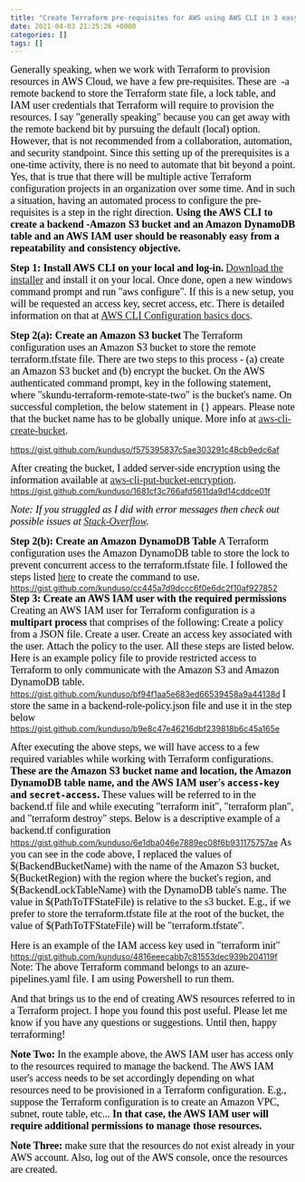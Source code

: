 ```yaml
---
title: "Create Terraform pre-requisites for AWS using AWS CLI in 3 easy steps"
date: 2021-04-03 21:25:26 +0000
categories: []
tags: []
---
```


<span style="font-size: 18px"><span style="font-family: calibri"><span style="color: #000000">Generally speaking, when we work with Terraform to provision resources in AWS Cloud, we have a few pre-requisites. These are  -a remote backend to store the Terraform state file, a lock table, and IAM user credentials that Terraform will require to provision the resources. I say "generally speaking" because you can get away with the remote backend bit by pursuing the default (local) option. However, that is not recommended from a collaboration, automation, and security standpoint. Since this setting up of the prerequisites is a one-time activity, there is no need to automate that bit beyond a point. Yes, that is true that there will be multiple active Terraform configuration projects in an organization over some time. And in such a situation, having an automated process to configure the pre-requisites is a step in the right direction. <strong>Using the AWS CLI to create a backend -Amazon S3 bucket and an Amazon DynamoDB table and an AWS </strong></span></span></span><span style="font-size: 18px"><span style="font-family: calibri"><span style="color: #000000"><strong>IAM user should be reasonably easy from a repeatability and consistency objective.</strong></span></span></span>
<!--more-->
<strong><span style="font-size: 18px"><span style="font-family: calibri"><span style="color: #000000">Step 1: Install AWS CLI on your local and log-in.</span></span></span></strong>
<span style="font-size: 18px"><span style="font-family: calibri"><span style="color: #000000"><a href="https://aws.amazon.com/cli/" target="_blank" rel="noopener">Download the installer</a> and install it on your local. Once done, open a new windows command prompt and run "aws configure". If this is a new setup, you will be requested an access key, secret access, etc. There is detailed information on that at <a href="https://docs.aws.amazon.com/cli/latest/userguide/cli-configure-quickstart.html" target="_blank" rel="noopener">AWS CLI Configuration basics docs</a>.</span></span></span>

<strong><span style="font-size: 18px"><span style="font-family: calibri"><span style="color: #000000">Step 2(a): Create an Amazon S3 bucket</span></span></span></strong>
<span style="font-size: 18px"><span style="font-family: calibri"><span style="color: #000000">The Terraform configuration uses an Amazon S3 bucket to store the remote terraform.tfstate file. There are two steps to this process - (a) create an Amazon S3 bucket and (b) encrypt the bucket.</span></span></span>
<span style="font-size: 18px"><span style="font-family: calibri"><span style="color: #000000">On the AWS authenticated command prompt, key in the following statement, where "skundu-terraform-remote-state-two" is the bucket's name. On successful completion, the below statement in {} appears. Please note that the bucket name has to be globally unique. More info at <span style="text-decoration: underline"><a href="https://docs.aws.amazon.com/cli/latest/reference/s3api/create-bucket.html" target="_blank" rel="noopener">aws-cli-create-bucket</a></span>.</span></span></span>

https://gist.github.com/kunduso/f575395837c5ae303291c48cb9edc6af

<span style="font-size: 18px"><span style="font-family: calibri"><span style="color: #000000">After creating the bucket, I added server-side encryption using the information available at <span style="text-decoration: underline"><a href="https://docs.aws.amazon.com/cli/latest/reference/s3api/put-bucket-encryption.html" target="_blank" rel="noopener">aws-cli-put-bucket-encryption</a></span>.</span></span></span>
https://gist.github.com/kunduso/1681cf3c766afd5611da9d14cddce01f

<em><span style="font-size: 18px"><span style="font-family: calibri"><span style="color: #000000">Note: If you struggled as I did with error messages then check out possible issues at <a href="https://stackoverflow.com/questions/60880646/error-while-enabling-server-side-encryption-policy-for-aws-s3-bucket-through-cli" target="_blank" rel="noopener">Stack-Overflow</a>.</span></span></span></em>

<strong><span style="font-size: 18px"><span style="font-family: calibri"><span style="color: #000000">Step 2(b): Create an Amazon DynamoDB Table</span></span></span></strong>
<span style="font-size: 18px"><span style="font-family: calibri"><span style="color: #000000">A Terraform configuration uses the Amazon DynamoDB table to store the lock to prevent concurrent access to the terraform.tfstate file.</span></span></span>
<span style="font-size: 18px"><span style="font-family: calibri"><span style="color: #000000">I followed the steps listed <a href="https://docs.aws.amazon.com/cli/latest/reference/dynamodb/create-table.html" target="_blank" rel="noopener">here</a> to create the command to use.
</span></span></span>
https://gist.github.com/kunduso/cc445a7d9dccc6f0e6dc2f10af927852
<strong><span style="font-size: 18px"><span style="font-family: calibri"><span style="color: #000000">Step 3: Create an AWS IAM user with the required permissions</span></span></span></strong>
<span style="font-size: 18px"><span style="font-family: calibri"><span style="color: #000000">Creating an AWS IAM user for Terraform configuration is a <strong>multipart process</strong> that comprises of the following:</span></span></span>
<span style="font-size: 18px"><span style="font-family: calibri"><span style="color: #000000">Create a policy from a JSON file.</span></span></span>
<span style="font-size: 18px"><span style="font-family: calibri"><span style="color: #000000">Create a user.</span></span></span>
<span style="font-size: 18px"><span style="font-family: calibri"><span style="color: #000000">Create an access key associated with the user.</span></span></span>
<span style="font-size: 18px"><span style="font-family: calibri"><span style="color: #000000">Attach the policy to the user.</span></span></span>
<span style="font-size: 18px"><span style="font-family: calibri"><span style="color: #000000">All these steps are listed below.</span></span></span>
<span style="font-size: 18px"><span style="font-family: calibri"><span style="color: #000000">Here is an example policy file to provide restricted access to Terraform to only communicate with the Amazon S3 and Amazon DynamoDB table.</span></span></span>
https://gist.github.com/kunduso/bf94f1aa5e683ed66539458a9a44138d
<span style="font-size: 18px"><span style="font-family: calibri"><span style="color: #000000">I store the same in a backend-role-policy.json file and use it in the step below</span></span></span>
https://gist.github.com/kunduso/b9e8c47e46216dbf239818b6c45a165e

<span style="font-size: 18px"><span style="font-family: calibri"><span style="color: #000000">After executing the above steps, we will have access to a few required variables while working with Terraform configurations. <strong>These are the Amazon S3 bucket name and location, the Amazon DynamoDB table name, and the AWS IAM user's <code>access-key</code> and <code>secret-access</code>.</strong></span></span></span>
<span style="font-size: 18px"><span style="font-family: calibri"><span style="color: #000000">These values will be referred to in the backend.tf file and while executing "terraform init", "terraform plan", and "terraform destroy" steps.</span></span></span>
<span style="font-size: 18px"><span style="font-family: calibri"><span style="color: #000000">Below is a descriptive example of a backend.tf configuration</span></span></span>
https://gist.github.com/kunduso/6e1dba046e7889ec08f6b931175757ae
<span style="font-size: 18px"><span style="font-family: calibri"><span style="color: #000000">As you can see in the code above, I replaced the values of $(BackendBucketName) with the name of the Amazon S3 bucket, $(BucketRegion) with the region where the bucket's region, and $(BackendLockTableName) with the DynamoDB table's name. The value in $(PathToTFStateFile) is relative to the s3 bucket. E.g., if we prefer to store the terraform.tfstate file at the root of the bucket, the value of $(PathToTFStateFile) will be "terraform.tfstate".</span></span></span>

<span style="font-size: 18px"><span style="font-family: calibri"><span style="color: #000000">Here is an example of the IAM access key used in "terraform init"</span></span></span>
https://gist.github.com/kunduso/4816eeecabb7c81553dec939b204119f
<span style="font-size: 18px"><span style="font-family: calibri"><span style="color: #000000">Note: The above Terraform command belongs to an azure-pipelines.yaml file. I am using Powershell to run them.</span></span></span>

<span style="font-size: 18px"><span style="font-family: calibri"><span style="color: #000000">And that brings us to the end of creating AWS resources referred to in a Terraform project. I hope you found this post useful. Please let me know if you have any questions or suggestions. Until then, happy terraforming!</span></span></span>

<span style="font-size: 18px"><span style="font-family: calibri"><span style="color: #000000"><strong>Note Two:</strong> In the example above, the AWS IAM user has access only to the resources required to manage the backend. The AWS IAM user's access needs to be set accordingly depending on what resources need to be provisioned in a Terraform configuration. E.g., suppose the Terraform configuration is to create an Amazon VPC, subnet, route table, etc... <strong>In that case, the AWS IAM user will require additional permissions to manage those resources.</strong></span></span></span>

<span style="font-size: 18px"><span style="font-family: calibri"><span style="color: #000000"><strong>Note Three:</strong> make sure that the resources do not exist already in your AWS account. Also, log out of the AWS console, once the resources are created.</span></span></span>
